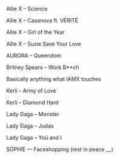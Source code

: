 Allie X – Science

Allie X – Casanova ft. VÉRITÉ

Allie X – Girl of the Year

Allie X – Susie Save Your Love

AURORA – Queendom

Britney Spears – Work B**ch

Basically anything what IAMX touches

Kerli – Army of Love

Kerli – Diamond Hard

Lady Gaga – Monster

Lady Gaga – Judas

Lady Gaga – Yoü and I

SOPHIE — Faceshopping (rest in peace ,_,)
